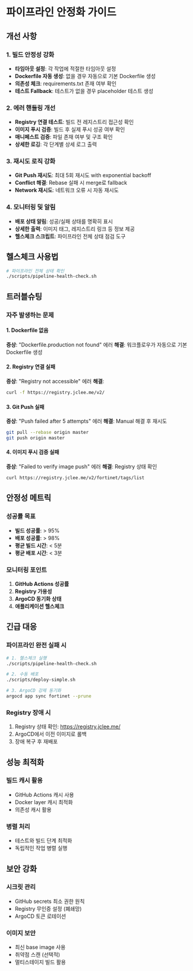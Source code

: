 # 파이프라인 안정화 가이드

## 개선 사항

### 1. 빌드 안정성 강화
- **타임아웃 설정**: 각 작업에 적절한 타임아웃 설정
- **Dockerfile 자동 생성**: 없을 경우 자동으로 기본 Dockerfile 생성
- **의존성 체크**: requirements.txt 존재 여부 확인
- **테스트 Fallback**: 테스트가 없을 경우 placeholder 테스트 생성

### 2. 에러 핸들링 개선
- **Registry 연결 테스트**: 빌드 전 레지스트리 접근성 확인
- **이미지 푸시 검증**: 빌드 후 실제 푸시 성공 여부 확인
- **매니페스트 검증**: 파일 존재 여부 및 구조 확인
- **상세한 로깅**: 각 단계별 상세 로그 출력

### 3. 재시도 로직 강화
- **Git Push 재시도**: 최대 5회 재시도 with exponential backoff
- **Conflict 해결**: Rebase 실패 시 merge로 fallback
- **Network 재시도**: 네트워크 오류 시 자동 재시도

### 4. 모니터링 및 알림
- **배포 상태 알림**: 성공/실패 상태를 명확히 표시
- **상세한 출력**: 이미지 태그, 레지스트리 링크 등 정보 제공
- **헬스체크 스크립트**: 파이프라인 전체 상태 점검 도구

## 헬스체크 사용법

```bash
# 파이프라인 전체 상태 확인
./scripts/pipeline-health-check.sh
```

## 트러블슈팅

### 자주 발생하는 문제

#### 1. Dockerfile 없음
**증상**: "Dockerfile.production not found" 에러
**해결**: 워크플로우가 자동으로 기본 Dockerfile 생성

#### 2. Registry 연결 실패
**증상**: "Registry not accessible" 에러
**해결**: 
```bash
curl -f https://registry.jclee.me/v2/
```

#### 3. Git Push 실패
**증상**: "Push failed after 5 attempts" 에러
**해결**: Manual 해결 후 재시도
```bash
git pull --rebase origin master
git push origin master
```

#### 4. 이미지 푸시 검증 실패
**증상**: "Failed to verify image push" 에러
**해결**: Registry 상태 확인
```bash
curl https://registry.jclee.me/v2/fortinet/tags/list
```

## 안정성 메트릭

### 성공률 목표
- **빌드 성공률**: > 95%
- **배포 성공률**: > 98%
- **평균 빌드 시간**: < 5분
- **평균 배포 시간**: < 3분

### 모니터링 포인트
1. **GitHub Actions 성공률**
2. **Registry 가용성**
3. **ArgoCD 동기화 상태**
4. **애플리케이션 헬스체크**

## 긴급 대응

### 파이프라인 완전 실패 시
```bash
# 1. 헬스체크 실행
./scripts/pipeline-health-check.sh

# 2. 수동 배포
./scripts/deploy-simple.sh

# 3. ArgoCD 강제 동기화
argocd app sync fortinet --prune
```

### Registry 장애 시
1. Registry 상태 확인: https://registry.jclee.me/
2. ArgoCD에서 이전 이미지로 롤백
3. 장애 복구 후 재배포

## 성능 최적화

### 빌드 캐시 활용
- GitHub Actions 캐시 사용
- Docker layer 캐시 최적화
- 의존성 캐시 활용

### 병렬 처리
- 테스트와 빌드 단계 최적화
- 독립적인 작업 병렬 실행

## 보안 강화

### 시크릿 관리
- GitHub secrets 최소 권한 원칙
- Registry 무인증 설정 (폐쇄망)
- ArgoCD 토큰 로테이션

### 이미지 보안
- 최신 base image 사용
- 취약점 스캔 (선택적)
- 멀티스테이지 빌드 활용